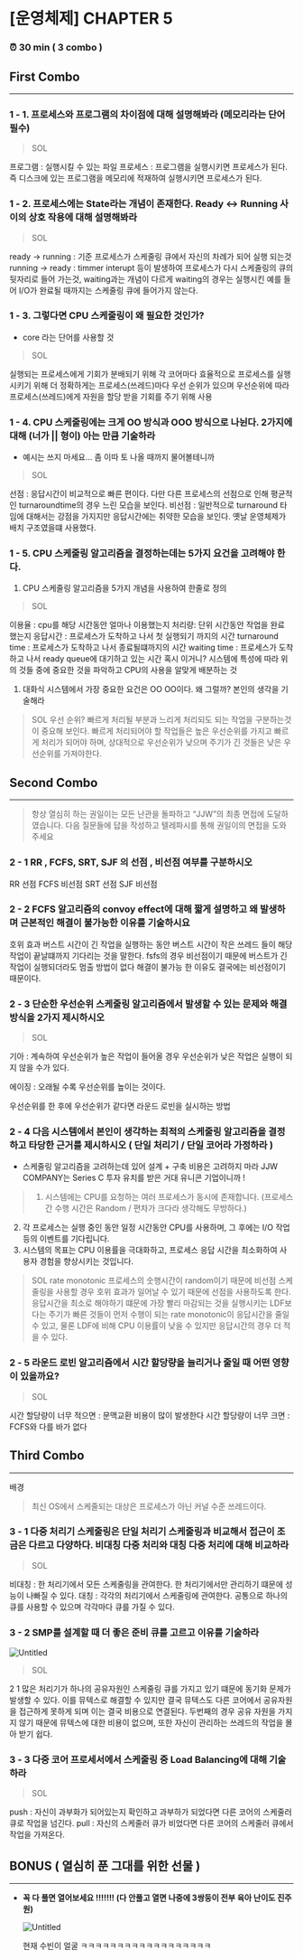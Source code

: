 # [운영체제] CHAPTER 5

### ⏰ 30 min ( 3 combo )

## **First Combo**

---

### 1 - 1. 프로세스와 프로그램의 차이점에 대해 설명해봐라 (메모리라는 단어 필수)

> SOL
> 
프로그램 : 실행시킬 수 있는 파일
프로세스 : 프로그램을 실행시키면 프로세스가 된다.
즉 디스크에 있는 프로그램을 메모리에 적재하여 실행시키면 프로세스가 된다.
### 1 - 2. 프로세스에는 State라는 개념이 존재한다. Ready ↔ Running 사이의 상호 작용에 대해 설명해봐라

> SOL
> 
ready -> running : 기준 프로세스가 스케줄링 큐에서 자신의 차례가 되어 실행 되는것
running -> ready : timmer interupt 등이 발생하여 프로세스가 다시 스케줄링의 큐의 뒷자리로 들어 가는것, waiting과는 개념이 다르게 waiting의 경우는 실행시킨 예를 들어 I/O가 완료될 때까지는 스케줄링 큐에 들어가지 않는다.
### 1 - 3. 그렇다면 CPU 스케줄링이 왜 필요한 것인가?
- core 라는 단어를 사용할 것

> SOL
> 
실행되는 프로세스에게 기회가 분배되기 위해
각 코어마다 효율적으로 프로세스를 실행 시키기 위해
더 정확하게는 프로세스(쓰레드)마다 우선 순위가 있으며 우선순위에 따라 프로세스(쓰레드)에게 자원을 할당 받을 기회를 주기 위해 사용

### 1 - 4. CPU 스케줄링에는 크게 OO 방식과 OOO 방식으로 나뉜다. 2가지에 대해 (너가 || 형이) 아는 만큼 기술하라

- 예시는 쓰지 마세요… 좀 이따 토 나올 때까지 물어볼테니까

> SOL
> 
선점 : 응답시간이 비교적으로 빠른 편이다. 다만 다른 프로세스의 선점으로 인해 평균적인 turnaroundtime의 경우 느린 모습을 보인다. 
비선점 : 일반적으로 turnaround 타임에 대해서는 강점을 가지지만 응답시간에는 취약한 모습을 보인다. 옛날 운영체제가 배치 구조였을떄 사용했다.

### 1 - 5. CPU 스케줄링 알고리즘을 결정하는데는 5가지 요건을 고려해야 한다.

1. CPU 스케줄링 알고리즘을 5가지 개념을 사용하여 한줄로 정의

> SOL
> 
이용율 : cpu를 해당 시간동안 얼마나 이용했는지
처리량: 단위 시간동안 작업을 완료 했는지
응답시간 : 프로세스가 도착하고 나서 첫 실행되기 까지의 시간
turnaround time : 프로세스가 도착하고 나서 종료될떄까지의 시간
waiting time : 프로세스가 도착하고 나서 ready queue에 대기하고 있는 시간
혹시 이거니?
시스템에 특성에 따라 위의 것들 중에 중요한 것을 파악하고 CPU의 사용을 알맞게 배분하는 것
1. 대화식 시스템에서 가장 중요한 요건은 OO OO이다. 왜 그럴까? 본인의 생각을 기술해라

> SOL
> 우선 순위?
빠르게 처리될 부분과 느리게 처리되도 되는 작업을 구분하는것이 중요해 보인다. 빠르게 처리되어야 할 작업들은 높은 우선순위를 가지고 빠르게 처리가 되어야 하며, 상대적으로 우선순위가 낮으며 주기가 긴 것들은 낮은 우선순위를 가져야한다.

## Second Combo

---

> 항상 열심히 하는 권일이는 모든 난관을 돌파하고 “JJW”의 최종 면접에 도달하였습니다. 다음 질문들에 답을 작성하고 텔레파시를 통해 권일이의 면접을 도와주세요
> 

### 2 - 1 RR , FCFS, SRT, SJF 의 선점 , 비선점 여부를 구분하시오
RR 선점
FCFS 비선점
SRT 선점
SJF 비선점
### 2 - 2 FCFS 알고리즘의 convoy effect에 대해 **짧게 설명**하고 **왜 발생**하며 **근본적인 해결이 불가능**한 이유를 기술하시요
호위 효과
버스트 시간이 긴 작업을 실행하는 동안 버스트 시간이 작은 쓰레드 들이 해당 작업이 끝날떄까지 기다리는 것을 말한다.
fsfs의 경우 비선점이기 때문에 버스트가 긴 작업이 실행되더라도 멈출 방법이 없다
해결이 불가능 한 이유도 결국에는 비선점이기 때문이다.

### 2 - 3 단순한 우선순위 스케줄링 알고리즘에서 발생할 수 있는 문제와 해결 방식을 2가지 제시하시오

> SOL
> 

기아 : 계속하여 우선순위가 높은 작업이 들어올 경우 우선순위가 낮은 작업은 실행이 되지 않을 수가 있다.

에이징 : 오래될 수록 우선순위를 높이는 것이다. 

우선순위를 한 후에 우선순위가 같다면 라운드 로빈을 실시하는 방법

### 2 - 4 다음 시스템에서 본인이 생각하는 **최적의 스케줄링 알고리즘을 결정하**고 **타당한 근거**를 제시하시오 ( 단일 처리기  / 단일 코어라 가정하라 )

- 스케줄링 알고리즘을 고려하는데 있어 설계 + 구축 비용은 고려하지 마라 JJW COMPANY는 Series C 투자 유치를 받은 거대 유니콘 기업이니까 !

> 1. 시스템에는 CPU를 요청하는 여러 프로세스가 동시에 존재합니다. (프로세스 간 수행 시간은 Random / 편차가 크다라 생각해도 무방하다.)
2. 각 프로세스는 실행 중인 동안 일정 시간동안 CPU를 사용하며, 그 후에는 I/O 작업 등의 이벤트를 기다립니다.
3. 시스템의 목표는 CPU 이용률을 극대화하고, 프로세스 응답 시간을 최소화하여 사용자 경험을 향상시키는 것입니다.
> 

> SOL
> rate monotonic
프로세스의 숫행시간이 random이기 때문에 비선점 스케줄링을 사용할 경우 호위 효과가 일어날 수 있기 때문에 선점을 사용하도록 한다. 응답시간을 최소로 해야하기 떄문에 가장 빨리 마감되는 것을 실행시키는 LDF보다는 주기가 빠른 것들이 먼저 수행이 되는 rate monotonic이 응답시간을 줄일 수 있고, 물론 LDF에 비해 CPU 이용률이 낮을 수 있지만 응답시간의 경우 더 적을 수 있다.

### 2 - 5 라운드 로빈 알고리즘에서 시간 할당량을 늘리거나 줄일 때 어떤 영향이 있을까요?

> SOL
> 

시간 할당량이 너무 적으면 : 문맥교환 비용이 많이 발생한다
시간 할당량이 너무 크면 : FCFS와 다를 바가 없다

## Third Combo

---

배경

> 최신 OS에서 스케줄되는 대상은 프로세스가 아닌 커널 수준 쓰레드이다.
> 

### 3 - 1 다중 처리기 스케줄링은 단일 처리기 스케줄링과 비교해서 접근이 조금은 다르고 다양하다. 비대칭 다중 처리와 대칭 다중 처리에 대해 비교하라

> SOL
> 
비대칭 : 한 처리기에서 모든 스케줄링을 관여한다. 한 처리기에서만 관리하기 떄문에 성능이 나빠질 수 있다.
대칭 : 각각의 처리기에서 스케줄링에 관여한다. 공통으로 하나의 큐를 사용할 수 있으며 각각마다 큐를 가질 수 있다.
### 3 - 2 SMP를 설계할 때 더 좋은 준비 큐를 고르고 이유를 기술하라

![Untitled](https://prod-files-secure.s3.us-west-2.amazonaws.com/f77d7a1c-bd05-4f32-aaee-c4f2fdaf935c/36467ef4-e223-4b8b-bf4a-248c2f61b03b/Untitled.png)

> SOL
> 
2
1 많은 처리기가 하나의 공유자원인 스케줄링 큐를 가지고 있기 떄문에 동기화 문제가 발생할 수 있다.
이를 뮤텍스로 해결할 수 있지만 결국 뮤텍스도 다른 코어에서 공유자원을 접근하게 못하게 되며 이는 결국 비용으로 연결된다.
두번째의 경우 공유 자원을 가지지 않기 때문에 뮤텍스에 대한 비용이 없으며, 
또한 자신이 관리하는 쓰레드의 작업을 몰아 받기 쉽다.

### 3 - 3 다중 코어 프로세서에서 스케줄링 중 Load Balancing에 대해 기술하라

> SOL
> 
push : 자신이 과부화가 되어있는지 확인하고 과부하가 되었다면 다른 코어의 스케줄러 큐로 작업을 넘긴다.
pull : 자신의 스케줄러 큐가 비었다면 다른 코어의 스케줄러 큐에서 작업을 가져온다.
## **BONUS ( 열심히 푼 그대를 위한 선물 )**

---

- **꼭 다 풀면 열어보세요 !!!!!!! (다 안풀고 열면 나중에 3쌍둥이 전부 육아 난이도 진주원)**
    
    ![Untitled](https://prod-files-secure.s3.us-west-2.amazonaws.com/f77d7a1c-bd05-4f32-aaee-c4f2fdaf935c/396416ce-b65a-432d-aed4-5e6db2680fe8/Untitled.png)
    
    현재 수빈이 얼굴 ㅋㅋㅋㅋㅋㅋㅋㅋㅋㅋㅋㅋㅋㅋㅋㅋㅋㅋ